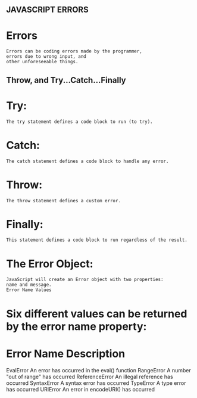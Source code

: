 ## JAVASCRIPT ERRORS

# Errors
    Errors can be coding errors made by the programmer, 
    errors due to wrong input, and 
    other unforeseeable things.

## Throw, and Try...Catch...Finally

# Try: 
    The try statement defines a code block to run (to try).
# Catch: 
    The catch statement defines a code block to handle any error.
# Throw: 
    The throw statement defines a custom error.
    
# Finally: 
    This statement defines a code block to run regardless of the result.

# The Error Object:
    JavaScript will create an Error object with two properties: 
    name and message.
    Error Name Values
# Six different values can be returned by the error name property:

# Error Name	    Description
  EvalError	        An error has occurred in the eval() function
  RangeError	    A number "out of range" has occurred
  ReferenceError    An illegal reference has occurred
  SyntaxError	    A syntax error has occurred
  TypeError	        A type error has occurred
  URIError	        An error in encodeURI() has occurred
